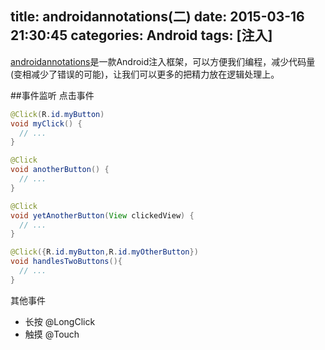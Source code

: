 title: androidannotations(二)
date: 2015-03-16 21:30:45
categories: Android
tags: [注入]
---
[androidannotations](https://github.com/excilys/androidannotations)是一款Android注入框架，可以方便我们编程，减少代码量(变相减少了错误的可能)，让我们可以更多的把精力放在逻辑处理上。
<!--more-->
##事件监听
点击事件
```java
@Click(R.id.myButton)
void myClick() {
  // ...
}

@Click
void anotherButton() {
  // ...
}

@Click
void yetAnotherButton(View clickedView) {
  // ...
}

@Click({R.id.myButton,R.id.myOtherButton}) 
void handlesTwoButtons(){
  // ...
}
```
其他事件
- 长按 @LongClick
- 触摸 @Touch
